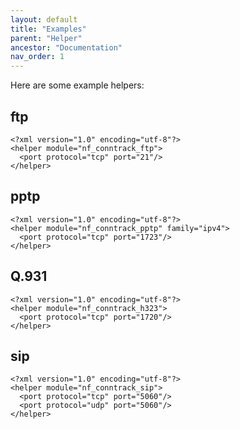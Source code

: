 ```yaml
---
layout: default
title: "Examples"
parent: "Helper"
ancestor: "Documentation"
nav_order: 1
---
```


Here are some example helpers:

## ftp

    <?xml version="1.0" encoding="utf-8"?>
    <helper module="nf_conntrack_ftp">
      <port protocol="tcp" port="21"/>
    </helper>

## pptp

    <?xml version="1.0" encoding="utf-8"?>
    <helper module="nf_conntrack_pptp" family="ipv4">
      <port protocol="tcp" port="1723"/>
    </helper>

## Q.931

    <?xml version="1.0" encoding="utf-8"?>
    <helper module="nf_conntrack_h323">
      <port protocol="tcp" port="1720"/>
    </helper>

## sip

    <?xml version="1.0" encoding="utf-8"?>
    <helper module="nf_conntrack_sip">
      <port protocol="tcp" port="5060"/>
      <port protocol="udp" port="5060"/>
    </helper>
